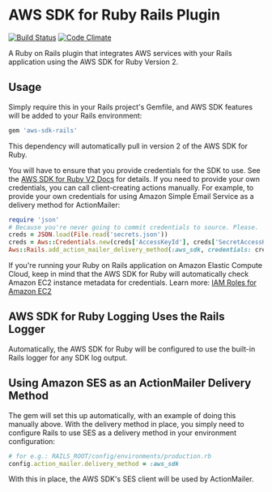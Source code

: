 # AWS SDK for Ruby Rails Plugin

[![Build Status](https://travis-ci.org/aws/aws-sdk-rails.png?branch=master)](https://travis-ci.org/aws/aws-sdk-rails) [![Code Climate](https://codeclimate.com/github/aws/aws-sdk-rails.png)](https://codeclimate.com/github/aws/aws-sdk-rails)

A Ruby on Rails plugin that integrates AWS services with your Rails application
using the AWS SDK for Ruby Version 2.

## Usage

Simply require this in your Rails project's Gemfile, and AWS SDK features will
be added to your Rails environment:

```ruby
gem 'aws-sdk-rails'
```

This dependency will automatically pull in version 2 of the AWS SDK for Ruby.

You will have to ensure that you provide credentials for the SDK to use. See the
[AWS SDK for Ruby V2 Docs](http://docs.aws.amazon.com/sdkforruby/api/index.html#Credentials)
for details. If you need to provide your own credentials, you can call
client-creating actions manually. For example, to provide your own credentials
for using Amazon Simple Email Service as a delivery method for ActionMailer:

```ruby
require 'json'
# Because you're never going to commit credentials to source. Please.
creds = JSON.load(File.read('secrets.json'))
creds = Aws::Credentials.new(creds['AccessKeyId'], creds['SecretAccessKey'])
Aws::Rails.add_action_mailer_delivery_method(:aws_sdk, credentials: creds, region: 'us-east-1')
```

If you're running your Ruby on Rails application on Amazon Elastic Compute
Cloud, keep in mind that the AWS SDK for Ruby will automatically check Amazon
EC2 instance metadata for credentials. Learn more:
[IAM Roles for Amazon EC2](http://docs.aws.amazon.com/AWSEC2/latest/UserGuide/iam-roles-for-amazon-ec2.html)

## AWS SDK for Ruby Logging Uses the Rails Logger

Automatically, the AWS SDK for Ruby will be configured to use the built-in Rails
logger for any SDK log output.

## Using Amazon SES as an ActionMailer Delivery Method

The gem will set this up automatically, with an example of doing this manually
above. With the delivery method in place, you simply need to configure Rails
to use SES as a delivery method in your environment configuration:

```ruby
# for e.g.: RAILS_ROOT/config/environments/production.rb
config.action_mailer.delivery_method = :aws_sdk
```

With this in place, the AWS SDK's SES client will be used by ActionMailer.

